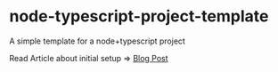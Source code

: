 # node-typescript-project-template
A simple template for a node+typescript project

Read Article about initial setup => [Blog Post](https://medium.com/before-semicolon/how-to-setup-a-typescript-nodejs-server-2023-16f3874f2ce5)
